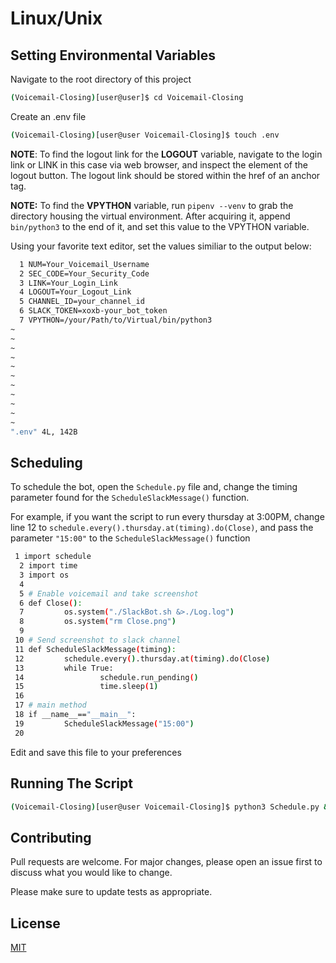 # Linux/Unix

## **Setting Environmental Variables**

Navigate to the root directory of this project

```bash
(Voicemail-Closing)[user@user]$ cd Voicemail-Closing
```

Create an .env file

```bash
(Voicemail-Closing)[user@user Voicemail-Closing]$ touch .env
```



**NOTE**: To find the logout link for the **LOGOUT** variable, navigate to the login link or LINK in this case via web browser, and inspect the element of the logout button. The logout link should be stored within the href of an anchor tag.

**NOTE:** To find the **VPYTHON** variable, run `pipenv --venv` to grab the directory housing the virtual environment. After acquiring it, append `bin/python3` to the end of it, and set this value to the VPYTHON variable.

Using your favorite text editor, set the values similiar to the output below:
```bash
  1 NUM=Your_Voicemail_Username
  2 SEC_CODE=Your_Security_Code
  3 LINK=Your_Login_Link
  4 LOGOUT=Your_Logout_Link
  5 CHANNEL_ID=your_channel_id
  6 SLACK_TOKEN=xoxb-your_bot_token
  7 VPYTHON=/your/Path/to/Virtual/bin/python3 
~                                                                                                                                                                                                   
~                                                                                                                                                                                                   
~                                                                                                                                                                                                   
~                                                                                                                                                                                                   
~                                                                                                                                                                                                   
~                                                                                                                                                                                                   
~                                                                                                                                                                                                   
~                                                                                                                                                                                                   
~                                                                                                                                                                                                   
~                                                                                                                                                                                                   
~                                                                                                                                                                                                   
".env" 4L, 142B
```

## **Scheduling**

To schedule the bot, open the `Schedule.py` file and, change the timing parameter found for the `ScheduleSlackMessage()` function. 

For example, if you want the script to run every thursday at 3:00PM, change line 12 to `schedule.every().thursday.at(timing).do(Close)`, and pass the parameter `"15:00"` to the `ScheduleSlackMessage()` function
```bash
 1 import schedule
  2 import time
  3 import os
  4 
  5 # Enable voicemail and take screenshot
  6 def Close():
  7         os.system("./SlackBot.sh &>./Log.log")
  8         os.system("rm Close.png")
  9 
 10 # Send screenshot to slack channel
 11 def ScheduleSlackMessage(timing):
 12         schedule.every().thursday.at(timing).do(Close)
 13         while True:
 14                 schedule.run_pending()
 15                 time.sleep(1)
 16 
 17 # main method
 18 if __name__=="__main__":
 19         ScheduleSlackMessage("15:00")
 20 
```

Edit and save this file to your preferences

## **Running The Script**
```bash
(Voicemail-Closing)[user@user Voicemail-Closing]$ python3 Schedule.py &
```


## **Contributing**

Pull requests are welcome. For major changes, please open an issue first to discuss what you would like to change.

Please make sure to update tests as appropriate.

## **License**

[MIT](https://choosealicense.com/licenses/mit/)

